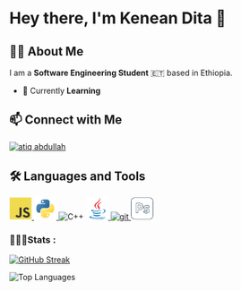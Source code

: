 # Hey there, I'm Kenean Dita 👋

## 👨‍💻 About Me

I am a **Software Engineering Student** 🇪🇹 based in Ethiopia.

- 🌴 Currently **Learning**

## 📫 Connect with Me

<a href="https://www.linkedin.com/in/kenean-dita-55a52725b/" target="blank"><img align="center" src="https://raw.githubusercontent.com/rahuldkjain/github-profile-readme-generator/master/src/images/icons/Social/linked-in-alt.svg" alt="atiq abdullah" height="30" width="40" /></a>

## 🛠 Languages and Tools

<a href="https://developer.mozilla.org/en-US/docs/Web/JavaScript" target="_blank" rel="noreferrer"> <img src="https://raw.githubusercontent.com/devicons/devicon/master/icons/javascript/javascript-original.svg" alt="javascript" width="40" height="40"/> </a> <a href="https://www.python.org" target="_blank" rel="noreferrer"> <img src="https://raw.githubusercontent.com/devicons/devicon/master/icons/python/python-original.svg" alt="python" width="40" height="40"/> </a>![C++](https://img.shields.io/badge/C++-00599C?style=flat&logo=c%2B%2B&logoColor=white)
<a href="https://www.java.com" target="_blank" rel="noreferrer"> <img src="https://raw.githubusercontent.com/devicons/devicon/master/icons/java/java-original.svg" alt="java" width="40" height="40"/> </a><a href="https://git-scm.com/" target="_blank" rel="noreferrer"> <img src="https://www.vectorlogo.zone/logos/git-scm/git-scm-icon.svg" alt="git" width="40" height="40"/> </a>
<a href="https://www.photoshop.com/en" target="_blank" rel="noreferrer"> <img src="https://raw.githubusercontent.com/devicons/devicon/master/icons/photoshop/photoshop-line.svg" alt="photoshop" width="40" height="40"/> </a>
### 👨🏼‍💻Stats :

[![GitHub Streak](http://github-readme-streak-stats.herokuapp.com?user=KeneanDita&theme=dark&background=000000)](https://git.io/streak-stats)

![Top Languages](https://github-readme-stats.vercel.app/api/top-langs/?username=KeneanDita&layout=compact&theme=vision-friendly-dark)

 
